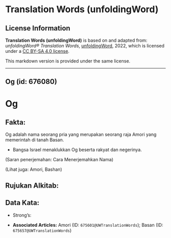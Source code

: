 # Translation Words (unfoldingWord)

## License Information

**Translation Words (unfoldingWord)** is based on and adapted from: _unfoldingWord® Translation Words_, [unfoldingWord](https://unfoldingword.org/utw), 2022, which is licensed under a [CC BY-SA 4.0 license](https://creativecommons.org/licenses/by-sa/4.0/legalcode.en).

This markdown version is provided under the same license.



--------------------------------

## Og (id: 676080)

Og
==

Fakta:
------

Og adalah nama seorang pria yang merupakan seorang raja Amori yang memerintah di tanah Basan.

* Bangsa Israel menaklukkan Og beserta rakyat dan negerinya.

(Saran penerjemahan: Cara Menerjemahkan Nama)

(Lihat juga: Amori, Bashan)

Rujukan Alkitab:
----------------

Data Kata:
----------

* Strong’s:

* **Associated Articles:** Amori (ID: `675601@UWTranslationWords`); Basan (ID: `675657@UWTranslationWords`)

